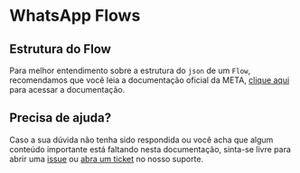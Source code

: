 # WhatsApp Flows

## Estrutura do Flow

Para melhor entendimento sobre a estrutura do `json` de um `Flow`, recomendamos que você leia a documentação oficial da META, [clique aqui](https://developers.facebook.com/docs/whatsapp/flows/reference/flowjson) para acessar a documentação.

## Precisa de ajuda?

Caso a sua dúvida não tenha sido respondida ou você acha que algum conteúdo importante está faltando nesta documentação, sinta-se livre para abrir uma [issue](https://github.com/positusapps/quick-docs/issues) ou [abra um ticket](https://studio.posit.us/suporte) no nosso suporte.
